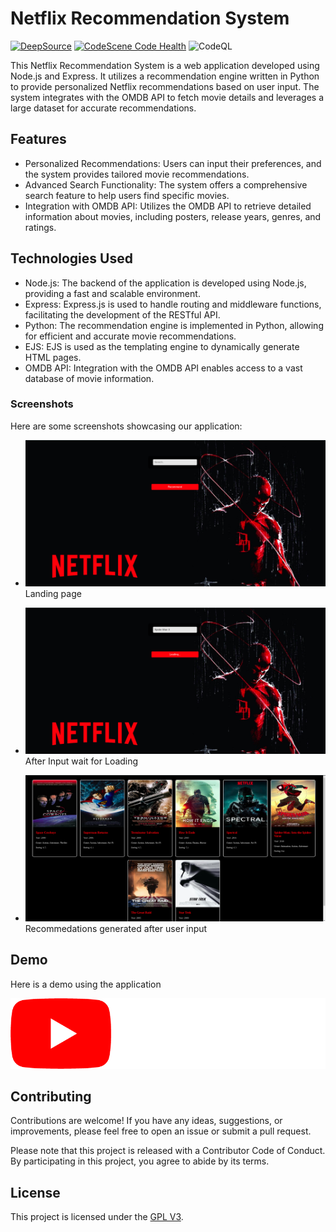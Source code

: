 # Netflix Recommendation System

[![DeepSource](https://app.deepsource.com/gh/IntegerAlex/netflix-recommendation-system.svg/?label=resolved+issues&show_trend=true&token=Wf2-GuVUSjTodDd2sMJ2zYrm)](https://app.deepsource.com/gh/IntegerAlex/netflix-recommendation-system/)
[![CodeScene Code Health](https://codescene.io/projects/51785/status-badges/code-health)](https://codescene.io/projects/51785)
![CodeQL](https://github.com/IntegerAlex/netflix-recommendation-system/workflows/CodeQL/badge.svg)

This Netflix Recommendation System is a web application developed using Node.js and Express. It utilizes a recommendation engine written in Python to provide personalized Netflix recommendations based on user input. The system integrates with the OMDB API to fetch movie details and leverages a large dataset for accurate recommendations.

## Features

- Personalized Recommendations: Users can input their preferences, and the system provides tailored movie recommendations.
- Advanced Search Functionality: The system offers a comprehensive search feature to help users find specific movies.
- Integration with OMDB API: Utilizes the OMDB API to retrieve detailed information about movies, including posters, release years, genres, and ratings.

## Technologies Used

- Node.js: The backend of the application is developed using Node.js, providing a fast and scalable environment.
- Express: Express.js is used to handle routing and middleware functions, facilitating the development of the RESTful API.
- Python: The recommendation engine is implemented in Python, allowing for efficient and accurate movie recommendations.
- EJS: EJS is used as the templating engine to dynamically generate HTML pages.
- OMDB API: Integration with the OMDB API enables access to a vast database of movie information.

### Screenshots

Here are some screenshots showcasing our application:

- ![Home page](/screenshots/index.html.png)
  Landing page

- ![Loading screen](/screenshots/loading.png)
 After Input wait for Loading

- ![Recommendations](/screenshots/recommendations.png)
  Recommedations generated after user input

## Demo

Here is a demo using the application

[![DEMO](/screenshots/yt.png)](http://www.youtube.com/watch?v=013HnsjD75w "DEMO")

## Contributing

Contributions are welcome! If you have any ideas, suggestions, or improvements, please feel free to open an issue or submit a pull request.

Please note that this project is released with a Contributor Code of Conduct. By participating in this project, you agree to abide by its terms.

## License

This project is licensed under the [GPL V3](LICENSE).
